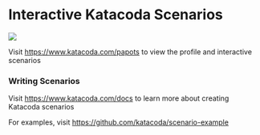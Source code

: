 # Interactive Katacoda Scenarios

[![](http://shields.katacoda.com/katacoda/papots/count.svg)](https://www.katacoda.com/papots "Get your profile on Katacoda.com")

Visit https://www.katacoda.com/papots to view the profile and interactive scenarios

### Writing Scenarios
Visit https://www.katacoda.com/docs to learn more about creating Katacoda scenarios

For examples, visit https://github.com/katacoda/scenario-example
